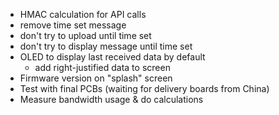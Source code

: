 - HMAC calculation for API calls
- remove time set message
- don't try to upload until time set
- don't try to display message until time set
- OLED to display last received data by default
  - add right-justified data to screen
- Firmware version on "splash" screen
- Test with final PCBs (waiting for delivery boards from China)
- Measure bandwidth usage & do calculations

